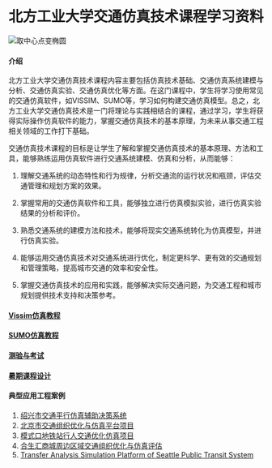 # 北方工业大学交通仿真技术课程学习资料

![取中心点变椭圆](./取中心点验证结果展示.gif)

#### 介绍

北方工业大学交通仿真技术课程内容主要包括仿真技术基础、交通仿真系统建模与分析、交通仿真实验、交通仿真优化等方面。在这门课程中，学生将学习使用常见的交通仿真软件，如VISSIM、SUMO等，学习如何构建交通仿真模型。总之，北方工业大学交通仿真技术是一门将理论与实践相结合的课程，通过学习，学生将获得实际操作仿真软件的能力，掌握交通仿真技术的基本原理，为未来从事交通工程相关领域的工作打下基础。

交通仿真技术课程的目标是让学生了解和掌握交通仿真技术的基本原理、方法和工具，能够熟练运用仿真软件进行交通系统建模、仿真和分析，从而能够：

1. 理解交通系统的动态特性和行为规律，分析交通流的运行状况和瓶颈，评估交通管理和规划方案的效果。

1. 掌握常用的交通仿真软件和工具，能够独立进行仿真模拟实验，进行仿真实验结果的分析和评价。

1. 熟悉交通系统的建模方法和技术，能够将现实交通系统转化为仿真模型，并进行仿真实验。

1. 能够运用交通仿真技术对交通系统进行优化，制定更科学、更有效的交通规划和管理策略，提高城市交通的效率和安全性。

1. 掌握交通仿真技术的应用和实践，能够解决实际交通问题，为交通工程和城市规划提供技术支持和决策参考。

#### [Vissim仿真教程](vissim/readme.md)

#### [SUMO仿真教程](sumo/README.md)

#### [测验与考试](exam/readme.md)

#### [暑期课程设计](practice/readme.md)

#### 典型应用工程案例

1. [绍兴市交通平行仿真辅助决策系统](典型应用工程案例/shaoxing/readme.md)
1. [北京市交通组织优化与仿真平台项目](典型应用工程案例/beijing/readme.md)
1. [模式口地铁站行人交通优化仿真项目](典型应用工程案例/beijing/readme.md)
1. [合生汇商城周边区域交通组织优化与仿真评估](典型应用工程案例/beijing/readme.md)
1. [Transfer Analysis Simulation Platform of Seattle Public Transit System](典型应用工程案例/beijing/readme.md)

